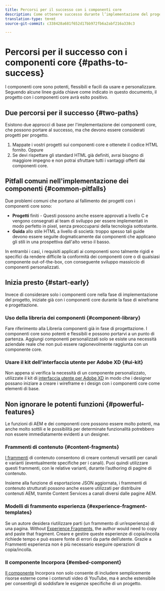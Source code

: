 ```yaml
---
title: Percorsi per il successo con i componenti core
description: Come ottenere successo durante l’implementazione del progetto con i componenti core
translation-type: tm+mt
source-git-commit: c338428a681f652d17bb972fb6a2abf216a338c3

---
```



# Percorsi per il successo con i componenti core {#paths-to-success}

I componenti core sono potenti, flessibili e facili da usare e personalizzare. Seguendo alcune linee guida chiave come indicato in questo documento, il progetto con i componenti core avrà esito positivo.

## Due percorsi per il successo {#two-paths}

Esistono due approcci di base per l&#39;implementazione dei componenti core, che possono portare al successo, ma che devono essere considerati progetti per progetto.

1. Mappate i vostri progetti sui componenti core e ottenete il codice HTML fornito. Oppure
1. Se devi rispettare gli standard HTML già definiti, avrai bisogno di maggiore impegno e non potrai sfruttare tutti i vantaggi offerti dai componenti core.

## Pitfall comuni nell&#39;implementazione dei componenti {#common-pitfalls}

Due problemi comuni che portano al fallimento dei progetti con i componenti core sono:

* **Progetti** finiti - Questi possono anche essere approvati a livello C e vengono consegnati al team di sviluppo per essere implementati in modo perfetto in pixel, senza preoccuparsi della tecnologia sottostante.
* **Guida** allo stile HTML a livello di società: troppo spesso tali guide devono essere seguite dogmaticamente dai componenti che applicano gli stili in una prospettiva dall&#39;alto verso il basso.

In entrambi i casi, i requisiti applicati ai componenti sono talmente rigidi e specifici da rendere difficile la conformità dei componenti core o di qualsiasi componente out-of-the-box, con conseguente sviluppo massiccio di componenti personalizzati.

## Inizia presto {#start-early}

Invece di considerare solo i componenti core nella fase di implementazione del progetto, iniziate già con i componenti core durante la fase di wireframe e progettazione.

### Uso della libreria dei componenti {#component-library}

Fare riferimento alla Libreria [](https://adobe.com/go/aem_cmp_library) componenti già in fase di progettazione. I componenti core sono potenti e flessibili e possono portarvi a un punto di partenza. Aggiungi componenti personalizzati solo se esiste una necessità aziendale reale che non può essere ragionevolmente raggiunta con un componente core.

### Usare il kit dell&#39;interfaccia utente per Adobe XD {#ui-kit}

Non appena si verifica la necessità di un componente personalizzato, utilizzate il kit di [interfaccia utente per Adobe XD](https://docs.adobe.com/content/help/en/experience-manager-learn/getting-started-wknd-tutorial-develop/assets/overview/AEM_UI-kit_Wireframe.xd) in modo che i designer possano iniziare a creare i wireframe e i design con i componenti core come elementi di base.

## Non ignorare le potenti funzioni {#powerful-features}

Le funzioni di AEM e dei componenti core possono essere molto potenti, ma anche molto sottili e le possibilità per determinate funzionalità potrebbero non essere immediatamente evidenti a un designer.

### Frammenti di contenuto {#content-fragments}

[I frammenti](https://docs.adobe.com/content/help/en/experience-manager-cloud-service/sites/authoring/fundamentals/content-fragments.html) di contenuto consentono di creare contenuti versatili per canali e varianti (eventualmente specifiche per i canali). Puoi quindi utilizzare questi frammenti, con le relative varianti, durante l’authoring di pagine di contenuto.

Insieme alla funzione di esportazione JSON aggiornata, i frammenti di contenuto strutturati possono anche essere utilizzati per distribuire contenuti AEM, tramite Content Services a canali diversi dalle pagine AEM.

### Modelli di frammento esperienza {#experience-fragment-templates}

Se un autore desidera riutilizzare parti (un frammento di un’esperienza) di una pagina. Without [Experience Fragments,](https://docs.adobe.com/content/help/en/experience-manager-cloud-service/sites/authoring/fundamentals/experience-fragments.html) the author would need to copy and paste that fragment. Creare e gestire queste esperienze di copia/incolla richiede tempo e può essere fonte di errori da parte dell’utente. Grazie a Frammenti esperienza non è più necessario eseguire operazioni di copia/incolla.

### Il componente Incorpora {#embed-component}

[Il componente](/help/components/embed.md) Incorpora non solo consente di includere semplicemente risorse esterne come i contenuti video di YouTube, ma è anche estensibile per consentirgli di soddisfare le esigenze specifiche di un progetto.